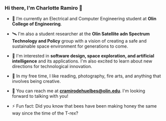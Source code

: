 ### Hi there, I'm Charlotte Ramiro 👋

- 🔭 I’m currently an Electrical and Computer Engineering student at **Olin College of Engineering**.
- 🛰 I'm also a student researcher at the **Olin Satellite adn Spectrum Technology and Policy** group with a vision of creating a safe and sustainable space environment for generations to come.
- 🚀 I'm interested in **software design, space exploration, and artificial intelligence** and its applications. I'm also excited to learn about new directions for technological innovation.  
- 🌱 In my free time, I like reading, photography, fire arts, and anything that involves being creative.
- 💬 You can reach me at **cramirodehuelbes@olin.edu**. I'm looking forward to talking with you!

- ⚡ Fun fact: Did you know that bees have been making honey the same way since the time of the T-rex?

